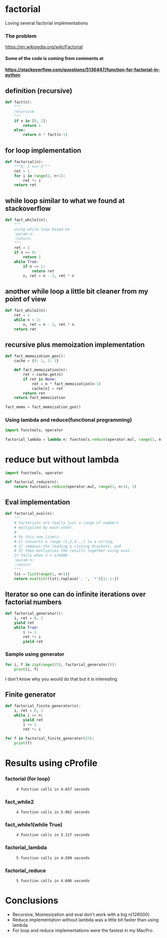 # factorial
Loving several factorial implementations

### The problem
https://en.wikipedia.org/wiki/Factorial

#### Some of the code is coming from comments at
####  https://stackoverflow.com/questions/5136447/function-for-factorial-in-python

## definition (recursive)

```python
def fact(n):
    """
    recursive
    """
    if n in [0, 1]:
        return 1
    else:
        return n * fact(n-1)
```

## for loop implementation
```python        
def factorial(n):
    """0, 1 ==> 1"""
    ret = 1
    for i in range(2, n+1):
        ret *= i
    return ret
```

## while loop similar to what we found at stackoverflow
```python  
def fact_while1(n):
    """
    using while loop based on
    :param n:
    :return:
    """
    ret = 1
    if n == 0:
        return 1
    while True:
        if n == 1:
            return ret
        n, ret = n - 1, ret * n

```

## another while loop a little bit cleaner from my point of view
```python  
def fact_while2(n):
    ret = 1
    while n > 1:
        n, ret = n - 1, ret * n
    return ret
```

## recursive plus memoization implementation
```python  
def fact_memoization_gen():
    cache = {0: 1, 1: 1}

    def fact_memoization(n):
        ret = cache.get(n)
        if ret is None:
            ret = n * fact_memoization(n-1)
            cache[n] = ret
        return ret
    return fact_memoization
    
fact_memo = fact_memoization_gen()
```

### Using lambda and reduce(functional programming)

```python
import functools, operator
 
factorial_lambda = lambda n: functools.reduce(operator.mul, range(1, n+1), 1)
```

# reduce but without lambda
```python
import functools, operator

def factorial_reduce(n):
    return functools.reduce(operator.mul, range(1, n+1), 1)
```





## Eval implementation

```python  
def factorial_eval(n):
    """
    # Factorials are really just a range of numbers
    # multiplied by each other.
    #
    # So this one liners:
    # 1) converts a range (1,2,3...) to a string,
    # 2) removes the leading & closing brackets, and
    # 3) then multiplies the results together using eval.
    It fails when n = 126000
    :param n:
    :return:
    """
    lst = list(range(1, n+1))
    return eval(str(lst).replace(', ', '*')[1:-1:])

```

## Iterator so one can do infinite iterations over factorial numbers
```python  
def factorial_generator():
    i, ret = 0, 1
    yield ret
    while True:
        i += 1
        ret *= i
        yield ret

```

### Sample using generator
```python
for i, f in zip(range(25), factorial_generator()):
    print(i, f)
```

I don't know why you would do that but it is interesting

## Finite generator

```python
def factorial_finite_generator(n):
    i, ret = 0, 1
    while i <= n:
        yield ret
        i += 1
        ret *= i
        
for f in factorial_finite_generator(25):
    print(f)
```

# Results using cProfile
### factorial (for loop)
         4 function calls in 4.657 seconds

### fact_while2
         4 function calls in 5.062 seconds


### fact_while1(while True)
         4 function calls in 5.117 seconds

### factorial_lambda
         5 function calls in 4.589 seconds


### factorial_reduce
         5 function calls in 4.606 seconds


# Conclusions

* Recursive, Momeoization and eval don't work with a big n(126000) 
* Reduce implementation without lambda was a little bit faster than using lambda
* For loop and reduce implementations were the fastest in my MacPro



